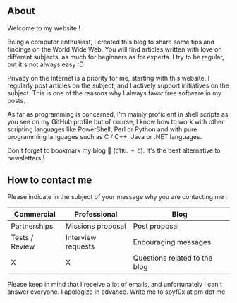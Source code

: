 # 


## About 

Welcome to my website ! 

Being a computer enthusiast, I created this blog to share some tips and findings on the World Wide Web. You will find articles written with love on different subjects, as much for beginners as for experts. I try to be regular, but it's not always easy :D 

Privacy on the Internet is a priority for me, starting with this website. I regularly post articles on the subject, and I actively support initiatives on the subject. This is one of the reasons why I always favor free software in my posts. 

As far as programming is concerned, I'm mainly proficient in shell scripts as you see on my GitHub profile but of course, I know how to work with other scripting languages like PowerShell, Perl or Python and with pure programming languages such as C / C++, Java or .NET languages.

Don't forget to bookmark my blog 🔖 (`CTRL + D`). It's the best alternative to newsletters !


## How to contact me 

Please indicate in the subject of your message why you are contacting me : 

| Commercial | Professional | Blog 
|----|----|----
| Partnerships | Missions proposal | Post proposal
| Tests / Review | Interview requests | Encouraging messages
|X | X|Questions related to the blog

Please keep in mind that I receive a lot of emails, and unfortunately I can't answer everyone. I apologize in advance. Write me to spyf0x at pm dot me
